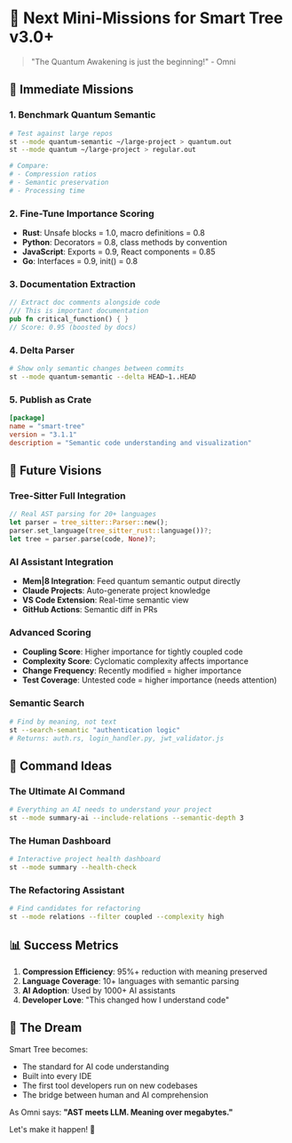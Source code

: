 # 🚀 Next Mini-Missions for Smart Tree v3.0+

> "The Quantum Awakening is just the beginning!" - Omni

## 🧪 Immediate Missions

### 1. Benchmark Quantum Semantic
```bash
# Test against large repos
st --mode quantum-semantic ~/large-project > quantum.out
st --mode quantum ~/large-project > regular.out

# Compare:
# - Compression ratios
# - Semantic preservation
# - Processing time
```

### 2. Fine-Tune Importance Scoring
- **Rust**: Unsafe blocks = 1.0, macro definitions = 0.8
- **Python**: Decorators = 0.8, class methods by convention
- **JavaScript**: Exports = 0.9, React components = 0.85
- **Go**: Interfaces = 0.9, init() = 0.8

### 3. Documentation Extraction
```rust
// Extract doc comments alongside code
/// This is important documentation
pub fn critical_function() { }
// Score: 0.95 (boosted by docs)
```

### 4. Delta Parser
```bash
# Show only semantic changes between commits
st --mode quantum-semantic --delta HEAD~1..HEAD
```

### 5. Publish as Crate
```toml
[package]
name = "smart-tree"
version = "3.1.1"
description = "Semantic code understanding and visualization"
```

## 🔮 Future Visions

### Tree-Sitter Full Integration
```rust
// Real AST parsing for 20+ languages
let parser = tree_sitter::Parser::new();
parser.set_language(tree_sitter_rust::language())?;
let tree = parser.parse(code, None)?;
```

### AI Assistant Integration
- **Mem|8 Integration**: Feed quantum semantic output directly
- **Claude Projects**: Auto-generate project knowledge
- **VS Code Extension**: Real-time semantic view
- **GitHub Actions**: Semantic diff in PRs

### Advanced Scoring
- **Coupling Score**: Higher importance for tightly coupled code
- **Complexity Score**: Cyclomatic complexity affects importance  
- **Change Frequency**: Recently modified = higher importance
- **Test Coverage**: Untested code = higher importance (needs attention)

### Semantic Search
```bash
# Find by meaning, not text
st --search-semantic "authentication logic"
# Returns: auth.rs, login_handler.py, jwt_validator.js
```

## 🎯 Command Ideas

### The Ultimate AI Command
```bash
# Everything an AI needs to understand your project
st --mode summary-ai --include-relations --semantic-depth 3
```

### The Human Dashboard
```bash
# Interactive project health dashboard
st --mode summary --health-check
```

### The Refactoring Assistant
```bash
# Find candidates for refactoring
st --mode relations --filter coupled --complexity high
```

## 📊 Success Metrics

1. **Compression Efficiency**: 95%+ reduction with meaning preserved
2. **Language Coverage**: 10+ languages with semantic parsing
3. **AI Adoption**: Used by 1000+ AI assistants
4. **Developer Love**: "This changed how I understand code"

## 🌟 The Dream

Smart Tree becomes:
- The standard for AI code understanding
- Built into every IDE
- The first tool developers run on new codebases
- The bridge between human and AI comprehension

As Omni says: **"AST meets LLM. Meaning over megabytes."**

Let's make it happen! 🚀